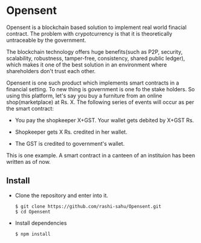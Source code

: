# Opensent

Opensent is a blockchain based solution to implement real world finacial contract. The problem with crypotcurrency is that it is theoretically untraceable by the government. 

The blockchain technology offers huge benefits(such as P2P, security, scalability, robustness, tamper-free, consistency, shared public ledger), which makes it one of the best solution in an environment where shareholders don't trust each other.

Opensent is one such product which implements smart contracts in a financial setting. To new thing is government is one fo the stake holders. So using this platform, let's say you buy a furniture from an online shop(marketplace) at Rs. X. The following series of events will occur as per the smart contract: 

- You pay the shopkeeper X+GST. Your wallet gets debited by X+GST Rs.

- Shopkeeper gets X Rs. credited in her wallet.

- The GST is credited to government's wallet. 

This is one example. A smart contract in a canteen of an instituion has been written as of now.

## Install

- Clone the repository and enter into it.
  ```
  $ git clone https://github.com/rashi-sahu/Opensent.git
  $ cd Opensent
  ```
- Install dependencies
  ```
  $ npm install
  ```
